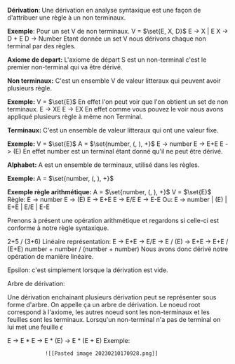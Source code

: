 	
**Dérivation**: Une dérivation en analyse syntaxique est une façon de d'attribuer une règle à un non terminaux.

**Exemple**:
	Pour un set V de non terminaux.
	$\text{V =}$ $\set{E, X, D}$
	$\text{E -> X | E}$
	$\text{X -> D + E}$
	$\text{D -> Number}$
	Etant donnée un set V nous dérivons chaque non terminal par des règles.
	
	
	
**Axiome de depart:** L'axiome de départ S est un non-terminal c'est le premier non-terminal qui va être dérivé.



**Non terminaux:** C'est un ensemble V de valeur litteraux qui peuvent avoir plusieurs règle.



**Exemple:**
	$\text{V =}$ $\set{E}$
	En effet l'on peut voir que l'on obtient un set de non terminaux.
	$\text{E -> XE}$
	$\text{E -> EX}$
	En effet comme vous pouvez le voir nous avons appliqué plusieurs règle à même non Terminal.



**Terminaux:** C'est un ensemble de valeur litteraux qui ont une valeur fixe.



**Exemple:**
	$\text{V =}$ $\set{E}$
	$\text{A =}$ $\set{number, (, ), +}$
	$\text{E -> number}$
	$\text{E -> E+E}$
	$\text{E -> (E)}$
	En effet number est un terminal étant donné qu'il ne peut être dérivé.
	
	

**Alphabet:** A est un ensemble de terminaux, utilisé dans les règles.




**Exemple:**
	$\text{A =}$ $\set{number, (, ), +}$
	
	

**Exemple règle arithmétique:**
	$\text{A =}$ $\set{number, (, ), +}$
	$\text{V =}$ $\set{E}$
Règle:
E -> number
E -> (E)
E -> E+E
E -> E/E
E -> E-E
Ou:
E -> number
    | (E)
    | E+E
    | E/E
    | E-E
			    
			    
Prenons à présent une opération arithmétique et regardons si celle-ci est conforme à notre règle syntaxique.

$\text{2+5 / (3+6)}$
Linéaire représentation:
$\text{E -> E+E -> E/E -> E / (E) -> E+E -> E+E / (E+E)}$
number + number / (number + number)
Nous avons donc dérivé notre opération de manière linéaire.

	

Epsilon: c'est simplement lorsque la dérivation est vide.

Arbre de dérivation:

Une dérivation enchainant plusieurs dérivation peut se représenter sous forme d'arbre. On appelle ça un arbre de dérivation. Le noeud root correspond à l'axiome, les autres noeud sont les non-terminaux et les feuilles sont les terminaux. Lorsqu'un non-terminal n'a pas de terminal on lui met une feuille  $\epsilon$

$\text{E -> E * E -> E * (E) -> E * (E + E)}$
Exemple:

				![[Pasted image 20230210170928.png]]
